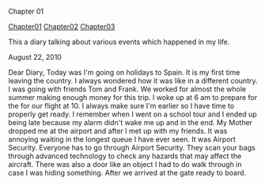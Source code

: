 Chapter 01

[Chapter01](https://b00094250.github.io/github-story-2019/chapter01.html)
[Chapter02](https://b00094250.github.io/github-story-2019/chapter02.html)
[Chapter03](https://b00094250.github.io/github-story-2019/chapter03.html)




This a diary talking about various events which happened in my life.

August 22, 2010

Dear Diary,
            Today was I'm going on holidays to Spain. It is my first time leaving the country. 
            I always wondered how it was like in a different country. I was going with friends Tom and Frank. 
            We worked for almost the whole summer making enough money for this trip.
            I woke up at 6 am to prepare for the for our flight at 10. I always make sure I'm earlier so I 
            have time to properly get ready. I remember when I went on a school tour and I ended up being late because 
            my alarm didn't wake me up and in the end. My Mother dropped me at the airport and after I met up with my 
            friends. It was annoying waiting in the longest queue I have ever seen. It was Airport Security. Everyone
             has to go through Airport Security. They scan your bags through advanced technology to check any hazards 
             that may affect the aircraft. There was also a door like an object I had to do walk through in case I was 
             hiding something. After we arrived at the gate ready to board. 